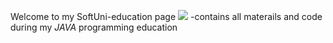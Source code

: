 Welcome to my SoftUni-education page 
![](https://upload.wikimedia.org/wikipedia/commons/thumb/archive/7/76/20171030100647%21Logo_Software_University_%28SoftUni%29_-_blue.png/120px-Logo_Software_University_%28SoftUni%29_-_blue.png)
-contains all materails and code during my _JAVA_ programming education 
